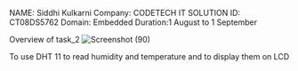NAME: Siddhi Kulkarni
Company: CODETECH IT SOLUTION
ID: CT08DS5762
Domain: Embedded
Duration:1 August to 1 September


Overview of task_2
![Screenshot (90)](https://github.com/user-attachments/assets/2884ea4f-ff3d-4c6b-9e98-c12800357ac4)

To use DHT 11 to read humidity and temperature and to display them on LCD
